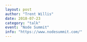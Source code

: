 ```yaml
---
layout: post
author: "Trent Willis"
date: 2018-07-23
category: "talk"
event: "Node Summit"
info: "https://www.nodesummit.com/"
---
```


